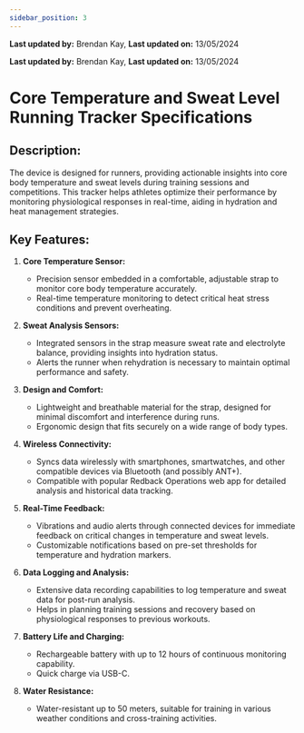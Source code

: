 ```yaml
---
sidebar_position: 3
---
```


**Last updated by:** Brendan Kay, **Last updated on:** 13/05/2024


**Last updated by:** Brendan Kay, **Last updated on:** 13/05/2024


# Core Temperature and Sweat Level Running Tracker Specifications

## Description:
The device is designed for runners, providing actionable insights into core body temperature and sweat levels during training sessions and competitions. This tracker helps athletes optimize their performance by monitoring physiological responses in real-time, aiding in hydration and heat management strategies.

## Key Features:

1. **Core Temperature Sensor:**
   - Precision sensor embedded in a comfortable, adjustable strap to monitor core body temperature accurately.
   - Real-time temperature monitoring to detect critical heat stress conditions and prevent overheating.

2. **Sweat Analysis Sensors:**
   - Integrated sensors in the strap measure sweat rate and electrolyte balance, providing insights into hydration status.
   - Alerts the runner when rehydration is necessary to maintain optimal performance and safety.

3. **Design and Comfort:**
   - Lightweight and breathable material for the strap, designed for minimal discomfort and interference during runs.
   - Ergonomic design that fits securely on a wide range of body types.

4. **Wireless Connectivity:**
   - Syncs data wirelessly with smartphones, smartwatches, and other compatible devices via Bluetooth (and possibly ANT+).
   - Compatible with popular Redback Operations web app for detailed analysis and historical data tracking.

5. **Real-Time Feedback:**
   - Vibrations and audio alerts through connected devices for immediate feedback on critical changes in temperature and sweat levels.
   - Customizable notifications based on pre-set thresholds for temperature and hydration markers.

6. **Data Logging and Analysis:**
   - Extensive data recording capabilities to log temperature and sweat data for post-run analysis.
   - Helps in planning training sessions and recovery based on physiological responses to previous workouts.

7. **Battery Life and Charging:**
   - Rechargeable battery with up to 12 hours of continuous monitoring capability.
   - Quick charge via USB-C.

8. **Water Resistance:**
   - Water-resistant up to 50 meters, suitable for training in various weather conditions and cross-training activities.
